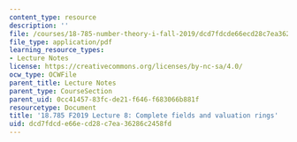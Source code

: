 ```yaml
---
content_type: resource
description: ''
file: /courses/18-785-number-theory-i-fall-2019/dcd7fdcde66ecd28c7ea36286c2458fd_MIT18_785F19_lec8.pdf
file_type: application/pdf
learning_resource_types:
- Lecture Notes
license: https://creativecommons.org/licenses/by-nc-sa/4.0/
ocw_type: OCWFile
parent_title: Lecture Notes
parent_type: CourseSection
parent_uid: 0cc41457-83fc-de21-f646-f683066b881f
resourcetype: Document
title: '18.785 F2019 Lecture 8: Complete fields and valuation rings'
uid: dcd7fdcd-e66e-cd28-c7ea-36286c2458fd
---
```


